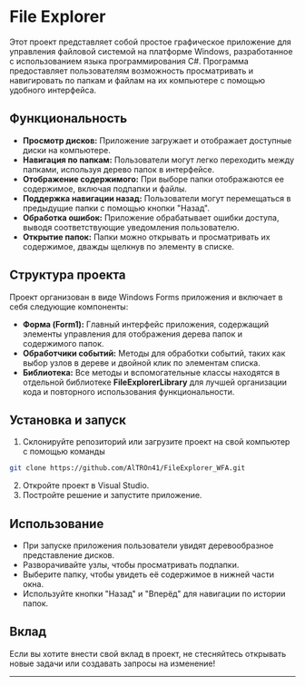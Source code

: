 # File Explorer

Этот проект представляет собой простое графическое приложение для управления файловой системой на платформе Windows, разработанное с использованием языка программирования C#. Программа предоставляет пользователям возможность просматривать и навигировать по папкам и файлам на их компьютере с помощью удобного интерфейса.

## Функциональность
- **Просмотр дисков:** Приложение загружает и отображает доступные диски на компьютере.
- **Навигация по папкам:** Пользователи могут легко переходить между папками, используя дерево папок в интерфейсе.
- **Отображение содержимого:** При выборе папки отображаются ее содержимое, включая подпапки и файлы.
- **Поддержка навигации назад:** Пользователи могут перемещаться в предыдущие папки с помощью кнопки "Назад".
- **Обработка ошибок:** Приложение обрабатывает ошибки доступа, выводя соответствующие уведомления пользователю.
- **Открытие папок:** Папки можно открывать и просматривать их содержимое, дважды щелкнув по элементу в списке.

## Структура проекта
Проект организован в виде Windows Forms приложения и включает в себя следующие компоненты:
- **Форма (Form1):** Главный интерфейс приложения, содержащий элементы управления для отображения дерева папок и содержимого папок.
- **Обработчики событий:** Методы для обработки событий, таких как выбор узлов в дереве и двойной клик по элементам списка.
- **Библиотека:** Все методы и вспомогательные классы находятся в отдельной библиотеке **FileExplorerLibrary** для лучшей организации кода и повторного использования функциональности.

## Установка и запуск
1. Склонируйте репозиторий или загрузите проект на свой компьютер с помощью команды
```bash
git clone https://github.com/AlTROn41/FileExplorer_WFA.git
```
2. Откройте проект в Visual Studio.
3. Постройте решение и запустите приложение.

## Использование
- При запуске приложения пользователи увидят деревообразное представление дисков.
- Разворачивайте узлы, чтобы просматривать подпапки.
- Выберите папку, чтобы увидеть её содержимое в нижней части окна.
- Используйте кнопки "Назад" и "Вперёд" для навигации по истории папок.

## Вклад
Если вы хотите внести свой вклад в проект, не стесняйтесь открывать новые задачи или создавать запросы на изменение!

---
